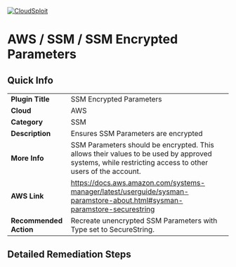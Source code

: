 [![CloudSploit](https://cloudsploit.com/img/logo-new-big-text-100.png "CloudSploit")](https://cloudsploit.com)

# AWS / SSM / SSM Encrypted Parameters

## Quick Info

| | |
|-|-|
| **Plugin Title** | SSM Encrypted Parameters |
| **Cloud** | AWS |
| **Category** | SSM |
| **Description** | Ensures SSM Parameters are encrypted |
| **More Info** | SSM Parameters should be encrypted. This allows their values to be used by approved systems, while restricting access to other users of the account. |
| **AWS Link** | https://docs.aws.amazon.com/systems-manager/latest/userguide/sysman-paramstore-about.html#sysman-paramstore-securestring |
| **Recommended Action** | Recreate unencrypted SSM Parameters with Type set to SecureString. |

## Detailed Remediation Steps

